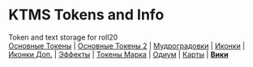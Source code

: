 # KTMS Tokens and Info
Token and text storage for roll20\
[Основные Токены](https://github.com/CatacombNoop/ktms-tokens/blob/main/images_main/README.md)
|
[Основные Токены 2](https://github.com/CatacombNoop/ktms-tokens/blob/main/images_main2/README.md)
|
[Мудроградовки](https://github.com/CatacombNoop/ktms-tokens/blob/main/images_mudrog/README.md)
|
[Иконки](https://github.com/CatacombNoop/ktms-tokens/blob/main/images_icons/README.md)
|
[Иконки Доп.](https://github.com/CatacombNoop/ktms-tokens/blob/main/images_icons2/README.md)
|
[Эффекты](https://github.com/CatacombNoop/ktms-tokens/blob/main/images_sfx/README.md)
|
[Токены Марка](https://github.com/CatacombNoop/ktms-tokens/blob/main/images_mark/README.md)
|
[Одиум](https://github.com/CatacombNoop/ktms-tokens/blob/main/images_odium/README.md)
|
[Карты](https://github.com/CatacombNoop/ktms-tokens/blob/main/images_maps/README.md)
|
[**Вики**](https://github.com/CatacombNoop/ktms-tokens/wiki)